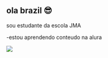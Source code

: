 ## ola brazil 😎

sou estudante da escola JMA 

-estou aprendendo conteudo na alura


![](https://media1.tenor.com/m/YWET5Xep3o0AAAAC/eren-snk.gif)
